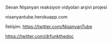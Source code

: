 Sevan Nişanyan reaksiyon vidyoları arşivi projesi


nisanyantube.herokuapp.com

İletişim: https://twitter.com/NisanyanTube


https://twitter.com/drfunkthedoc
